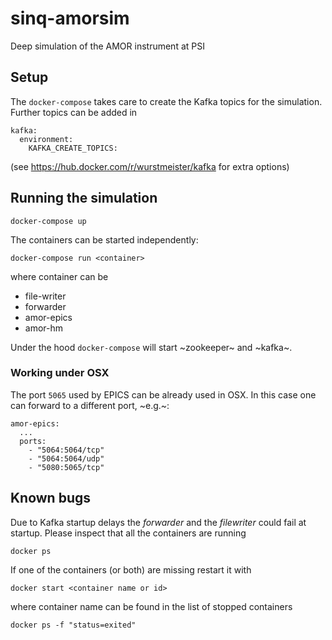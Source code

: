 # sinq-amorsim
Deep simulation of the AMOR instrument at PSI

## Setup

The `docker-compose` takes care to create the Kafka topics for the simulation.
Further topics can be added in
```
kafka:
  environment:
    KAFKA_CREATE_TOPICS:
```

(see https://hub.docker.com/r/wurstmeister/kafka for extra options)


## Running the simulation

```
docker-compose up
```

The containers can be started independently:

```
docker-compose run <container>
```

where container can be

- file-writer
- forwarder
- amor-epics
- amor-hm

Under the hood `docker-compose` will start ~zookeeper~ and ~kafka~.

### Working under OSX

The port `5065` used by EPICS can be already used in OSX. In this case one can forward to a different port, ~e.g.~:

```
amor-epics:
  ...
  ports:
    - "5064:5064/tcp"
    - "5064:5064/udp"
    - "5080:5065/tcp"
```

## Known bugs

Due to Kafka startup delays the *forwarder* and the *filewriter* could fail at startup. Please inspect that all the containers are running
```
docker ps
```

If one of the containers (or both) are missing restart it with
```
docker start <container name or id>
```
where container name can be found in the list of stopped containers
```
docker ps -f "status=exited"
```


